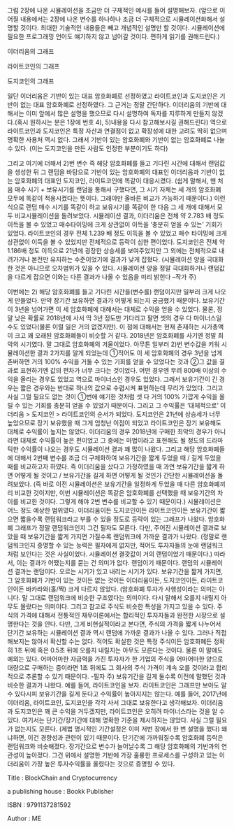 그럼 2장에 나온 시뮬레이션을 조금만 더 구체적인 예시를 들어 설명해보자. 
(앞으로 이어질 내용에서는 2장에 나온 변수를 하나하나 조금 더 구체적으로 시뮬레이션화해서 설명할 것이다. 
최대한 기술적인 내용들은 빼고 개념적인 설명만 할 것이다. 시뮬레이션에 필요한 프로그래밍 언어도 얘기하지 않고 넘어갈 것이다. 편하게 읽기를 권해드린다.)



이더리움의 그래프 



라이트코인의 그래프 




도지코인의 그래프 



일단 이더리움은 기반이 있는 대표 암호화폐로 선정하였고 라이트코인과 도지코인은 기반이 없는 대표 암호화폐로 선정하였다. 그 근거는 정말 간단하다. 
이더리움의 기반에 대해서는 이미 앞에서 많은 설명을 했으므로 다시 설명하여 독자를 지루하게 만들지 않겠다.(혹시 원하시는 분은 1장에 번호 4), 5)내용을 다시 참고해보시길 권해드린다) 
역으로 라이트코인과 도지코인은 특정 자산과 연결점이 없고 확장성에 대한 고려도 딱히 없으며 명확한 사용처 역시 없다. 그래서 기반이 있는 암호화폐와 기반이 없는 암호화폐로 나눌 수 있다. (이는 도지코인을 만든 사람도 인정한 부분이기도 하다) 

그리고 여기에 더해서 2)번 변수 즉 해당 암호화폐를 들고 기다린 시간에 대해서 랜덤값을 생성한 뒤 그 랜덤을 바탕으로 기반이 있는 암호화폐의 대표인 이더리움과 기반이 없는 
암호화폐의 대표인 도지코인, 라이트코인에 똑같이 대응시켰다. (쉽게 말해서, 맨 처음 매수 시기 + 보유시기를 랜덤을 통해서 구했다면, 그 시기 자체는 세 개의 암호화폐 
모두에 똑같이 적용시켰다는 뜻이다. 그래야만 올바른 비교가 가능하기 때문이다.)
이런 식으로 랜덤 매수 시기를 똑같이 하고 보유시기를 똑같이 한 다음 그 세 개에 대해서 모두 비교시뮬레이션을 돌려보았다. 
시뮬레이션 결과, 이더리움은 전체 약 2.783 배 정도 이득을 볼 수 있었고 매수타이밍에 크게 상관없이 이득을 ‘충분히 얻을 수 있는’ 기회가 있었다. 라이트코인의 경우 
전체 1.239 배 정도 이득을 볼 수 있었고 매수 타이밍에 크게 상관없이 이득을 볼 수 있었지만 전체적으로 등락이 심한 편이었다. 도지코인은 전체 약 1.186배 정도 이득으로 
21년에 굉장한 상승세를 보여주었지만 그 외에는 전체적으로 내려가거나 본전만 유지하는 수준이었기에 결과가 낮게 잡혔다. (시뮬레이션 양을 극대화한 것은 아니므로 오차범위가 있을 수 있다. 
시뮬레이션 양을 정말 극대화하거나 랜덤값을 다르게 잡으면 이와는 다른 결과가 나올 수 있음을 미리 밝힌다 –작가 주)

이번에는 2) 해당 암호화폐를 들고 기다린 시간을(변수를) 랜덤이지만 일부러 크게 나오게 만들었다. 만약 장기간 보유하면 결과가 어떻게 되는지 궁금했기 때문이다. 
보유기간이 3년을 넘어가면 이 세 암호화폐에 대해서는 대체로 수익을 얻을 수 있었다. 물론, 정말 낮은 확률로 2018년에 사서 딱 3년 정도만 기다리고 팔면 셋의 경우 다 
마이너스일 수도 있었다(물론 이럴 일은 거의 없겠지만). 이 점에 대해서는 현재 존재하는 시가총액이 크고 꽤 오래된 암호화폐들이 비슷할 거 같다. 2018년은 암호화폐를 사기엔 정말 
최악의 시기였다. 말 그대로 암호화폐의 겨울이었다. 
아무튼 일부러 2)번 변수값을 키워 시뮬레이션한 결과 2가지를 알게 되었는데 ①적어도 이 세 암호화폐의 경우 3년을 넘게 존버하면 거의 100% 수익을 거둘 수 있는 기회를 얻을 
수 있었다는 것과 ②그 값을 결과로 표현하기엔 값의 편차가 너무 크다는 것이었다. 어떤 경우엔 무려 800배 이상의 수익을 올리는 경우도 있었고 역으로 마이너스인 경우도 있었다. 
그래서 보유기간이 긴 경우는 짧은 경우와는 반대로 하나의 값으로 수렴시켜 표현하는데 무리가 있었다. 그리고 사실 그럴 필요도 없는 것이 ①번에 얘기한 것처럼 셋 다 거의 100% 
가깝게 수익을 올릴 수 있는 기회를 충분히 얻을 수 있었기 때문이다. 그리고 그 수익률은 ‘대체적으로’ 이더리움 > 도지코인 > 라이트코인의 순서가 되었다. 도지코인은 21년에 상승세가
너무 높았으므로 장기 보유했을 때 그게 엄청난 이점이 되었고 라이트코인은 장기 보유해도 대체로 수익률이 높지는 않았다. 이더리움의 경우 2018년에 구매한 최악의 경우가 아니라면 
대체로 수익률이 높은 편이었고 그 중에는 마법이라고 표현해도 될 정도의 드라마틱한 수익률이 나오는 경우도 시뮬레이션 결과 꽤 많이 나왔다. 
그리고 해당 암호화폐들에 대해서 2번째 변수를 조금 더 구체화하여 보유기간을 짧게 두었을 때 / 길게 두었을 때를 비교하고자 하였다. 즉 이더리움을 샀다고 가정하였을 때 과연 
보유기간을 짧게 하면 어떻게 될 것이고 / 보유기간을 길게 하면 어떻게 될 것인가 간단한 시뮬레이션을 돌려보았다. (즉 바로 이전 시뮬레이션은 보유기간을 일정하게 두었을 때 
다른 암호화폐끼리 비교한 것이지만, 이번 시뮬레이션은 똑같은 암호화폐를 선택했을 때 보유기간의 차이를 비교한 것이다. 그렇게 해야 2번 변수를 비교할 수 있기 때문이다.)
시뮬레이션은 어느 정도 예상한 범위였다. 이더리움이든 도지코인이든 라이트코인이든 보유기간이 짧으면 짧을수록 랜덤워크라고 부를 수 있을 정도로 등락이 있는 그래프가 나왔다. 
암호화폐 그래프가 정말 랜덤워크인지 그건 필자도 모른다. 다만, 주어진 시뮬레이션 결과로 보았을 때 보유기간을 짧게 가지면 가질수록 랜덤워크에 가까운 결과가 나왔다. 
(정말로 랜덤워크인지 증명할 수 있는 능력은 필자에게 없지만, 적어도 투자자들의 눈에 랜덤워크처럼 보인다는 것은 사실이었다. 시뮬레이션 결괏값이 거의 랜덤이었기 때문이다.) 
따라서, 이는 결과가 어땠는지를 묻는 건 의미가 없다. 랜덤이기 때문이다. 랜덤의 시뮬레이션 결과는 랜덤이다. 오르는 시기가 있고 내리는 시기가 있다. 보유기간을 짧게 가지면, 
그 암호화폐가 기반이 있는 것이든 없는 것이든 이더리움이든, 도지코인이든, 라이트코인이든 바카라와(홀/짝) 크게 다르지 않았다. (암호화폐 투자가 사행성이라는 의미는 아니다. 
말 그대로 랜덤워크에 비슷한 구조였다는 의미이다. 다시 말해서 오를지 내릴지 아무도 몰랐다는 의미이다. 그리고 참고로 주식도 비슷한 특성을 가지고 있을 수 있다. 
주식의 가격에 대해서 전통적인 재무이론에서는 합리적인 투자자들과 완전한 시장으로 설명한다는 것을 안다. 다만, 그게 비현실적이라고 본다면, 주식의 가격을 짧게 나누어서 
단기간 보유하는 시뮬레이션 결과 역시 랜덤에 가까운 결과가 나올 수 있다. 그러나 직접 해보지는 않아서 확신할 수는 없다. 적어도 확실한 것은 특정 주식이든 암호화폐든
정확히 1초 뒤에 혹은 0.5초 뒤에 오를지 내릴지는 아무도 모른다는 것이다. 물론 이 말에도 예외는 있다. 어마어마한 자금력을 가진 투자자가 한 기업의 주식을 어마어마한 양으로 
대량으로 구매하는 중이라면 1초 뒤에도 그 회사의 주식 가격이 계속 오를 것이라고 합리적으로 추론할 수 있기 때문이다. -필자 주) 
보유기간을 길게 둘수록 이전에 말했던 것과 비슷한 결과가 나왔다. 예를 들어, 라이트코인을 보자. 라이트코인은 그래프만 보아도 알 수 있다시피 보유기간을 길게 둔다고 
수익률이 높아지지는 않는다. 예를 들어, 2017년에 이더리움, 라이트코인, 도지코인을 각각 사서 그대로 보유한다고 생각해보자. 이더리움과 도지코인은 꽤 큰 수익을 거두겠지만, 
라이트코인은 오히려 마이너스라는 것을 알 수 있다. 
여기서는 단기간/장기간에 대해 명확한 기준을 제시하지는 않았다. 사실 그럴 필요가 없는지도 모른다. (제법 명시적인 기간설정은 이미 저번 장에서 한 번 설명을 했다) 왜냐하면, 
이건 경향성과 관련이 있기 때문이다. 단기간에 가까워질수록 암호화폐 등락은 랜덤워크와 비슷해졌다. 장기간으로 변수가 늘어날수록 그 해당 암호화폐의 기반과의 연관성이 높아졌다. 
그건 위에서 설명한 기반에 가장 훌륭한 프로세스를 구성하고 있는 이더리움이 가장 높은 투자수익률을 올렸다는 것으로 증명할 수 있다. 

Title : BlockChain and Cryptocurrency

a publishing house : Bookk Publisher

ISBN : 9791137281592

Author : ME
